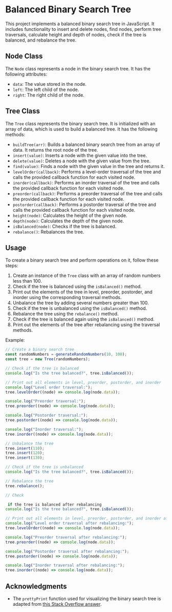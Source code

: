# Balanced Binary Search Tree

This project implements a balanced binary search tree in JavaScript. It includes functionality to insert and delete nodes, find nodes, perform tree traversals, calculate height and depth of nodes, check if the tree is balanced, and rebalance the tree.

## Node Class

The `Node` class represents a node in the binary search tree. It has the following attributes:

- `data`: The value stored in the node.
- `left`: The left child of the node.
- `right`: The right child of the node.

## Tree Class

The `Tree` class represents the binary search tree. It is initialized with an array of data, which is used to build a balanced tree. It has the following methods:

- `buildTree(arr)`: Builds a balanced binary search tree from an array of data. It returns the root node of the tree.
- `insert(value)`: Inserts a node with the given value into the tree.
- `delete(value)`: Deletes a node with the given value from the tree.
- `find(value)`: Finds a node with the given value in the tree and returns it.
- `levelOrder(callback)`: Performs a level-order traversal of the tree and calls the provided callback function for each visited node.
- `inorder(callback)`: Performs an inorder traversal of the tree and calls the provided callback function for each visited node.
- `preorder(callback)`: Performs a preorder traversal of the tree and calls the provided callback function for each visited node.
- `postorder(callback)`: Performs a postorder traversal of the tree and calls the provided callback function for each visited node.
- `height(node)`: Calculates the height of the given node.
- `depth(node)`: Calculates the depth of the given node.
- `isBalanced(node)`: Checks if the tree is balanced.
- `rebalance()`: Rebalances the tree.

## Usage

To create a binary search tree and perform operations on it, follow these steps:

1. Create an instance of the `Tree` class with an array of random numbers less than 100.
2. Check if the tree is balanced using the `isBalanced()` method.
3. Print out the elements of the tree in level, preorder, postorder, and inorder using the corresponding traversal methods.
4. Unbalance the tree by adding several numbers greater than 100.
5. Check if the tree is unbalanced using the `isBalanced()` method.
6. Rebalance the tree using the `rebalance()` method.
7. Check if the tree is balanced again using the `isBalanced()` method.
8. Print out the elements of the tree after rebalancing using the traversal methods.

Example:

```javascript
// Create a binary search tree
const randomNumbers = generateRandomNumbers(10, 100);
const tree = new Tree(randomNumbers);

// Check if the tree is balanced
console.log("Is the tree balanced?", tree.isBalanced());

// Print out all elements in level, preorder, postorder, and inorder
console.log("Level order traversal:");
tree.levelOrder((node) => console.log(node.data));

console.log("Preorder traversal:");
tree.preorder((node) => console.log(node.data));

console.log("Postorder traversal:");
tree.postorder((node) => console.log(node.data));

console.log("Inorder traversal:");
tree.inorder((node) => console.log(node.data));

// Unbalance the tree
tree.insert(110);
tree.insert(120);
tree.insert(130);

// Check if the tree is unbalanced
console.log("Is the tree balanced?", tree.isBalanced());

// Rebalance the tree
tree.rebalance();

// Check

 if the tree is balanced after rebalancing
console.log("Is the tree balanced?", tree.isBalanced());

// Print out all elements in level, preorder, postorder, and inorder after rebalancing
console.log("Level order traversal after rebalancing:");
tree.levelOrder((node) => console.log(node.data));

console.log("Preorder traversal after rebalancing:");
tree.preorder((node) => console.log(node.data));

console.log("Postorder traversal after rebalancing:");
tree.postorder((node) => console.log(node.data));

console.log("Inorder traversal after rebalancing:");
tree.inorder((node) => console.log(node.data));
```

## Acknowledgments

- The `prettyPrint` function used for visualizing the binary search tree is adapted from [this Stack Overflow answer](https://stackoverflow.com/a/48482071).